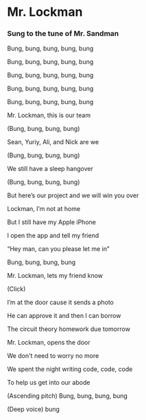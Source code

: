 # Mr. Lockman
### Sung to the tune of Mr. Sandman

Bung, bung, bung, bung, bung

Bung, bung, bung, bung, bung

Bung, bung, bung, bung, bung

Bung, bung, bung, bung, bung

Bung, bung, bung, bung, bung


Mr. Lockman, this is our team

(Bung, bung, bung, bung)

Sean, Yuriy, Ali, and Nick are we

(Bung, bung, bung, bung)

We still have a sleep hangover

(Bung, bung, bung, bung)

But here’s our project and we will win you over


Lockman, I’m not at home

But I still have my Apple iPhone

I open the app and tell my friend

“Hey man, can you please let me in”


Bung, bung, bung, bung


Mr. Lockman, lets my friend know

(Click)

I’m at the door cause it sends a photo

He can approve it and then I can borrow

The circuit theory homework due tomorrow


Mr. Lockman, opens the door

We don't need to worry no more

We spent the night writing code, code, code

To help us get into our abode


(Ascending pitch) Bung, bung, bung, bung


(Deep voice) bung
